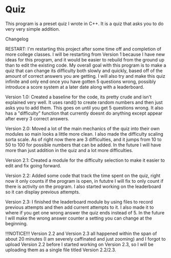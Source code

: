 # Quiz
This program is a preset quiz I wrote in C++. It is a quiz that asks you to do very very simple addition.

Changelog

RESTART: I'm restarting this project after some time off and completion of more college classes. I will be restarting from Version 1 because I have new ideas for this program, and it would be easier to rebuild from the ground up than to edit the existing code. My overall goal with this program is to make a quiz that can change its difficulty both slowly and quickly, based off of the amount of correct answers you are getting. I will also try and make this quiz infinite and only end once you have gotten 5 questions wrong, possibly introduce a score system at a later date along with a leaderboard.

Version 1.0: Created a baseline for the code, its pretty crude and isn't explained very well. It uses rand() to create random numbers and then just asks you to add them. This goes on until you get 5 questions wrong. It also has a "difficulty" function that currently doesnt do anything except appear after every 3 correct answers.

Version 2.0: Moved a lot of the main mechanics of the quiz into their own modules so main looks a little more clean. I also made the difficulty scaling sorta scale. As of right now there are 3 difficulties, and it jumps from 10 to 50 to 100 for possible numbers that can be added. In the future I will have more than just addition in the quiz and a lot more difficulties.

Version 2.1: Created a module for the difficulty selection to make it easier to edit and fix going forward.

Version 2.2: Added some code that track the time spent on the quiz, right now it only counts if the program is open, in fututre I will fix to only count if there is activity on the program. I also started working on the leaderboard so it can display previous attempts.

Version 2.3: I finished the leaderboard module by using files to record previous attempts and then add current attempts to it. I also made it to where if you get one wrong answer the quiz ends instead of 5. In the future I will make the wrong answer counter a setting you can change at the beginning.

!!!NOTICE!!! Version 2.2 and Version 2.3 all happened within the span of about 20 minutes (I am severely caffinated and just zooming) and I forgot to upload Version 2.2 before I started working on Version 2.3, so I will be uploading them as a single file titled Version 2.2/2.3.

